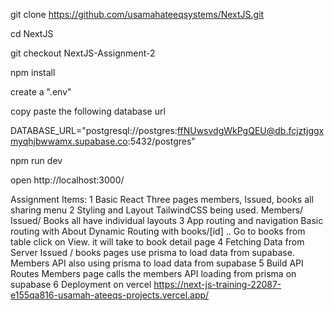 git clone https://github.com/usamahateeqsystems/NextJS.git

cd NextJS

git checkout NextJS-Assignment-2

npm install

create a ".env"

copy paste the following database url

DATABASE_URL="postgresql://postgres:ffNUwsvdgWkPgQEU@db.fcjztjggxmyqhjbwwamx.supabase.co:5432/postgres"

npm run dev

open http://localhost:3000/

Assignment Items: 
1 Basic React
    Three pages members, Issued, books all sharing menu
2 Styling and Layout
    TailwindCSS being used. 
    Members/ Issued/ Books all have individual layouts
3 App routing and navigation
    Basic routing with About 
    Dynamic Routing with books/[id] .. Go to books from table click on View. it will
    take to book detail page
4 Fetching Data from Server
    Issued / books pages use prisma to load data from supabase.
    Members API also using prisma to load data from supabase 
5 Build API Routes
    Members page calls the members API loading from prisma on supabase
6 Deployment on vercel
    https://next-js-training-22087-e155qa816-usamah-ateeqs-projects.vercel.app/